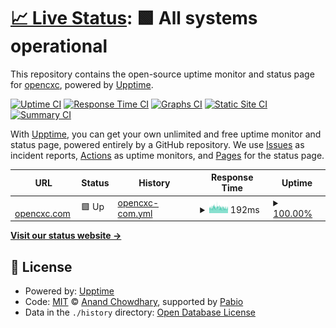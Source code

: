 # [📈 Live Status](https://opencxc.github.io/upptime): <!--live status--> **🟩 All systems operational**

This repository contains the open-source uptime monitor and status page for [opencxc](https://opencxc.github.io/upptime), powered by [Upptime](https://github.com/upptime/upptime).

[![Uptime CI](https://github.com/opencxc/upptime/workflows/Uptime%20CI/badge.svg)](https://github.com/opencxc/upptime/actions?query=workflow%3A%22Uptime+CI%22)
[![Response Time CI](https://github.com/opencxc/upptime/workflows/Response%20Time%20CI/badge.svg)](https://github.com/opencxc/upptime/actions?query=workflow%3A%22Response+Time+CI%22)
[![Graphs CI](https://github.com/opencxc/upptime/workflows/Graphs%20CI/badge.svg)](https://github.com/opencxc/upptime/actions?query=workflow%3A%22Graphs+CI%22)
[![Static Site CI](https://github.com/opencxc/upptime/workflows/Static%20Site%20CI/badge.svg)](https://github.com/opencxc/upptime/actions?query=workflow%3A%22Static+Site+CI%22)
[![Summary CI](https://github.com/opencxc/upptime/workflows/Summary%20CI/badge.svg)](https://github.com/opencxc/upptime/actions?query=workflow%3A%22Summary+CI%22)

With [Upptime](https://upptime.js.org), you can get your own unlimited and free uptime monitor and status page, powered entirely by a GitHub repository. We use [Issues](https://github.com/opencxc/upptime/issues) as incident reports, [Actions](https://github.com/opencxc/upptime/actions) as uptime monitors, and [Pages](https://opencxc.github.io/upptime) for the status page.

<!--start: status pages-->
<!-- This summary is generated by Upptime (https://github.com/upptime/upptime) -->
<!-- Do not edit this manually, your changes will be overwritten -->
<!-- prettier-ignore -->
| URL | Status | History | Response Time | Uptime |
| --- | ------ | ------- | ------------- | ------ |
| <img alt="" src="https://icons.duckduckgo.com/ip3/opencxc.com.ico" height="13"> [opencxc.com](https://opencxc.com) | 🟩 Up | [opencxc-com.yml](https://github.com/opencxc/upptime/commits/HEAD/history/opencxc-com.yml) | <details><summary><img alt="Response time graph" src="./graphs/opencxc-com/response-time-week.png" height="20"> 192ms</summary><br><a href="https://opencxc.github.io/upptime/history/opencxc-com"><img alt="Response time 180" src="https://img.shields.io/endpoint?url=https%3A%2F%2Fraw.githubusercontent.com%2Fopencxc%2Fupptime%2FHEAD%2Fapi%2Fopencxc-com%2Fresponse-time.json"></a><br><a href="https://opencxc.github.io/upptime/history/opencxc-com"><img alt="24-hour response time 172" src="https://img.shields.io/endpoint?url=https%3A%2F%2Fraw.githubusercontent.com%2Fopencxc%2Fupptime%2FHEAD%2Fapi%2Fopencxc-com%2Fresponse-time-day.json"></a><br><a href="https://opencxc.github.io/upptime/history/opencxc-com"><img alt="7-day response time 192" src="https://img.shields.io/endpoint?url=https%3A%2F%2Fraw.githubusercontent.com%2Fopencxc%2Fupptime%2FHEAD%2Fapi%2Fopencxc-com%2Fresponse-time-week.json"></a><br><a href="https://opencxc.github.io/upptime/history/opencxc-com"><img alt="30-day response time 200" src="https://img.shields.io/endpoint?url=https%3A%2F%2Fraw.githubusercontent.com%2Fopencxc%2Fupptime%2FHEAD%2Fapi%2Fopencxc-com%2Fresponse-time-month.json"></a><br><a href="https://opencxc.github.io/upptime/history/opencxc-com"><img alt="1-year response time 180" src="https://img.shields.io/endpoint?url=https%3A%2F%2Fraw.githubusercontent.com%2Fopencxc%2Fupptime%2FHEAD%2Fapi%2Fopencxc-com%2Fresponse-time-year.json"></a></details> | <details><summary><a href="https://opencxc.github.io/upptime/history/opencxc-com">100.00%</a></summary><a href="https://opencxc.github.io/upptime/history/opencxc-com"><img alt="All-time uptime 100.00%" src="https://img.shields.io/endpoint?url=https%3A%2F%2Fraw.githubusercontent.com%2Fopencxc%2Fupptime%2FHEAD%2Fapi%2Fopencxc-com%2Fuptime.json"></a><br><a href="https://opencxc.github.io/upptime/history/opencxc-com"><img alt="24-hour uptime 100.00%" src="https://img.shields.io/endpoint?url=https%3A%2F%2Fraw.githubusercontent.com%2Fopencxc%2Fupptime%2FHEAD%2Fapi%2Fopencxc-com%2Fuptime-day.json"></a><br><a href="https://opencxc.github.io/upptime/history/opencxc-com"><img alt="7-day uptime 100.00%" src="https://img.shields.io/endpoint?url=https%3A%2F%2Fraw.githubusercontent.com%2Fopencxc%2Fupptime%2FHEAD%2Fapi%2Fopencxc-com%2Fuptime-week.json"></a><br><a href="https://opencxc.github.io/upptime/history/opencxc-com"><img alt="30-day uptime 100.00%" src="https://img.shields.io/endpoint?url=https%3A%2F%2Fraw.githubusercontent.com%2Fopencxc%2Fupptime%2FHEAD%2Fapi%2Fopencxc-com%2Fuptime-month.json"></a><br><a href="https://opencxc.github.io/upptime/history/opencxc-com"><img alt="1-year uptime 100.00%" src="https://img.shields.io/endpoint?url=https%3A%2F%2Fraw.githubusercontent.com%2Fopencxc%2Fupptime%2FHEAD%2Fapi%2Fopencxc-com%2Fuptime-year.json"></a></details>

<!--end: status pages-->

[**Visit our status website →**](https://opencxc.github.io/upptime)

## 📄 License

- Powered by: [Upptime](https://github.com/upptime/upptime)
- Code: [MIT](./LICENSE) © [Anand Chowdhary](https://anandchowdhary.com), supported by [Pabio](https://pabio.com)
- Data in the `./history` directory: [Open Database License](https://opendatacommons.org/licenses/odbl/1-0/)
